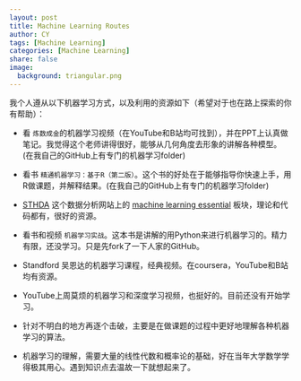 ```yaml
---
layout: post
title: Machine Learning Routes
author: CY
tags: [Machine Learning]
categories: [Machine Learning]
share: false
image:
  background: triangular.png
---
```




我个人遵从以下机器学习方式，以及利用的资源如下（希望对于也在路上探索的你有帮助）：               

* 看 `炼数成金`的机器学习视频（在YouTube和B站均可找到），并在PPT上认真做笔记。我觉得这个老师讲得很好，能够从几何角度去形象的讲解各种模型。(在我自己的GitHub上有专门的机器学习folder)                                  

* 看书 `精通机器学习：基于R（第二版）`。这个书的好处在于能够指导你快速上手，用R做课题，并解释结果。(在我自己的GitHub上有专门的机器学习folder)      

* [STHDA](http://www.sthda.com/english/) 这个数据分析网站上的 [machine learning essential](http://www.sthda.com/english/articles/11-machine-learning/) 板块，理论和代码都有，很好的资源。       

* 看书和视频 `机器学习实战`。这本书是讲解的用Python来进行机器学习的。精力有限，还没学习。只是先fork了一下人家的GitHub。    

* Standford 吴恩达的机器学习课程，经典视频。在coursera，YouTube和B站均有资源。   

* YouTube上周莫烦的机器学习和深度学习视频，也挺好的。目前还没有开始学习。      

* 针对不明白的地方再逐个击破，主要是在做课题的过程中更好地理解各种机器学习的算法。   

* 机器学习的理解，需要大量的线性代数和概率论的基础，好在当年大学数学学得极其用心。遇到知识点去温故一下就想起来了。    

  ​         


